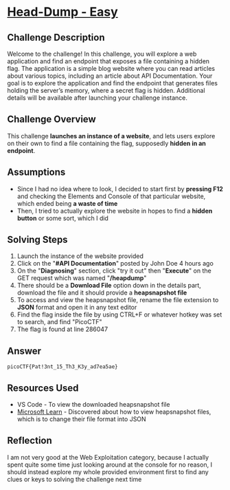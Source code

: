 # [Head-Dump - Easy](https://play.picoctf.org/practice/challenge/476?category=1&page=1)

## Challenge Description

Welcome to the challenge! In this challenge, you will explore a web application and find an endpoint that exposes a file containing a hidden flag.
The application is a simple blog website where you can read articles about various topics, including an article about API Documentation. Your goal is to explore the application and find the endpoint that generates files holding the server’s memory, where a secret flag is hidden.
Additional details will be available after launching your challenge instance.

## Challenge Overview

This challenge **launches an instance of a website**, and lets users explore on their own to find a file containing the flag, supposedly **hidden in an endpoint**.

## Assumptions

- Since I had no idea where to look, I decided to start first by **pressing F12** and checking the Elements and Console of that particular website, which ended being **a waste of time**
- Then, I tried to actually explore the website in hopes to find a **hidden button** or some sort, which I did

## Solving Steps

1. Launch the instance of the website provided
2. Click on the "**#API Documentation**" posted by John Doe 4 hours ago
3. On the "**Diagnosing**" section, click "try it out" then "**Execute**" on the GET request which was named "**/heapdump**"
4. There should be a **Download File** option down in the details part, download the file and it should provide a **heapsnapshot file**
5. To access and view the heapsnapshot file, rename the file extension to **JSON** format and open it in any text editor
6. Find the flag inside the file by using CTRL+F or whatever hotkey was set to search, and find "PicoCTF"
7. The flag is found at line 286047

## Answer

    picoCTF{Pat!3nt_15_Th3_K3y_ad7ea5ae}

## Resources Used

- VS Code - To view the downloaded heapsnapshot file
- [Microsoft Learn](https://learn.microsoft.com/en-us/microsoft-edge/devtools/memory-problems/heap-snapshot-schema) - Discovered about how to view heapsnapshot files, which is to change their file format into JSON

## Reflection

I am not very good at the Web Exploitation category, because I actually spent quite some time just looking around at the console for no reason, I should instead explore my whole provided environment first to find any clues or keys to solving the challenge next time
